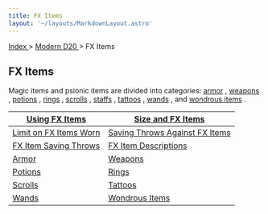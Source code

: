```yaml
---
title: FX Items
layout: '~/layouts/MarkdownLayout.astro'
---
```


[ Index ](/) > [ Modern D20 ](/modern.d20.srd) > FX Items

##  FX Items

Magic items and psionic items are divided into categories: [ armor](/modern.d20.srd/fx.items/armor) , [ weapons](/modern.d20.srd/fx.items/weapons) , [ potions](/modern.d20.srd/fx.items/potions) , [ rings](/modern.d20.srd/fx.items/rings) , [ scrolls](/modern.d20.srd/fx.items/scrolls) , [ staffs](/modern.d20.srd/fx.items/staffs) , [ tattoos](/modern.d20.srd/fx.items/tattoos) , [ wands](/modern.d20.srd/fx.items/wands) , and [ wondrous items](/modern.d20.srd/fx.items/wondrous.items) .

| [ Using FX Items ](/modern.d20.srd/fx.items/using.fx.items) | [ Size and FX Items ](/modern.d20.srd/fx.items/size.fx.items) |
|---|---|
| [ Limit on FX Items Worn ](/modern.d20.srd/fx.items/limit.on.fx.items.worn) | [ Saving Throws Against FX Items](/modern.d20.srd/fx.items/saving.throws.against.fx.items) |
| [ FX Item Saving Throws ](/modern.d20.srd/fx.items/fx.item.saving.throws) | [ FX Item Descriptions ](/modern.d20.srd/fx.items/fx.item.descriptions) |
| [ Armor ](/modern.d20.srd/fx.items/armor) | [ Weapons ](/modern.d20.srd/fx.items/weapons) |
| [ Potions ](/modern.d20.srd/fx.items/potions) | [ Rings ](/modern.d20.srd/fx.items/rings) |
| [ Scrolls ](/modern.d20.srd/fx.items/scrolls) | [ Tattoos ](/modern.d20.srd/fx.items/tattoos) |
| [ Wands ](/modern.d20.srd/fx.items/wands) | [ Wondrous Items ](/modern.d20.srd/fx.items/wondrous.items) |
